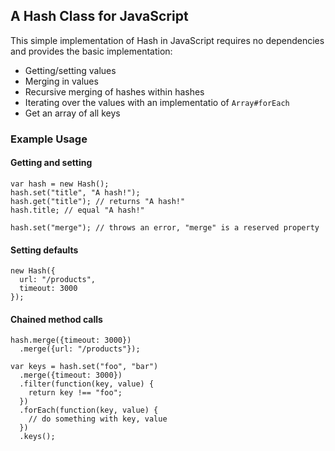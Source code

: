 ## A Hash Class for JavaScript

This simple implementation of Hash in JavaScript requires no dependencies and provides the basic implementation:

- Getting/setting values
- Merging in values
- Recursive merging of hashes within hashes
- Iterating over the values with an implementatio of `Array#forEach`
- Get an array of all keys

### Example Usage

#### Getting and setting

    var hash = new Hash();
    hash.set("title", "A hash!");
    hash.get("title"); // returns "A hash!"
    hash.title; // equal "A hash!"

    hash.set("merge"); // throws an error, "merge" is a reserved property

#### Setting defaults

    new Hash({
      url: "/products",
      timeout: 3000
    });

#### Chained method calls

    hash.merge({timeout: 3000})
      .merge({url: "/products"});

    var keys = hash.set("foo", "bar")
      .merge({timeout: 3000})
      .filter(function(key, value) {
        return key !== "foo";
      })
      .forEach(function(key, value) {
        // do something with key, value
      })
      .keys();
